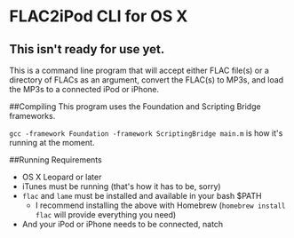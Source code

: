 # FLAC2iPod CLI for OS X

## This isn't ready for use yet.

This is a command line program that will accept either FLAC file(s) or a 
directory of FLACs as an argument, convert the FLAC(s) to MP3s, and load
the MP3s to a connected iPod or iPhone.

##Compiling
This program uses the Foundation and Scripting Bridge frameworks.

`gcc -framework Foundation -framework ScriptingBridge main.m` is how it's
running at the moment.

##Running Requirements
* OS X Leopard or later
* iTunes must be running (that's how it has to be, sorry)
* `flac` and `lame` must be installed and available in your bash $PATH
  * I recommend installing the above with Homebrew (`homebrew install flac` will provide everything you need)
* And your iPod or iPhone needs to be connected, natch
